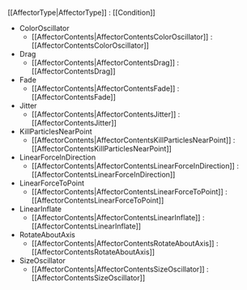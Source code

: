 [[AffectorType|AffectorType]] : [[Condition]]
   * ColorOscillator
     * [[AffectorContents|AffectorContentsColorOscillator]] : [[AffectorContentsColorOscillator]]
   * Drag
     * [[AffectorContents|AffectorContentsDrag]] : [[AffectorContentsDrag]]
   * Fade
     * [[AffectorContents|AffectorContentsFade]] : [[AffectorContentsFade]]
   * Jitter
     * [[AffectorContents|AffectorContentsJitter]] : [[AffectorContentsJitter]]
   * KillParticlesNearPoint
     * [[AffectorContents|AffectorContentsKillParticlesNearPoint]] : [[AffectorContentsKillParticlesNearPoint]]
   * LinearForceInDirection
     * [[AffectorContents|AffectorContentsLinearForceInDirection]] : [[AffectorContentsLinearForceInDirection]]
   * LinearForceToPoint
     * [[AffectorContents|AffectorContentsLinearForceToPoint]] : [[AffectorContentsLinearForceToPoint]]
   * LinearInflate
     * [[AffectorContents|AffectorContentsLinearInflate]] : [[AffectorContentsLinearInflate]]
   * RotateAboutAxis
     * [[AffectorContents|AffectorContentsRotateAboutAxis]] : [[AffectorContentsRotateAboutAxis]]
   * SizeOscillator
     * [[AffectorContents|AffectorContentsSizeOscillator]] : [[AffectorContentsSizeOscillator]]
